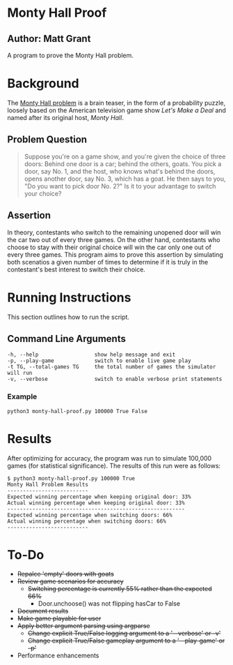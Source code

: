 # Monty Hall Proof
## Author: Matt Grant
A program to prove the Monty Hall problem.

# Background
The [Monty Hall problem](https://en.wikipedia.org/wiki/Monty_Hall_problem "Monty Hall problem Wikipedia") is a brain teaser, in the form of a probability puzzle, loosely based on the American television game show *Let's Make a Deal* and named after its original host, *Monty Hall*.

## Problem Question
> Suppose you're on a game show, and you're given the choice of three doors: Behind one door is a car; behind the others, goats. You pick a door, say No. 1, and the host, who knows what's behind the doors, opens another door, say No. 3, which has a goat. He then says to you, "Do you want to pick door No. 2?" Is it to your advantage to switch your choice?

## Assertion
In theory, contestants who switch to the remaining unopened door will win the car two out of every three games.  On the other hand, contestants who choose to stay with their original choice will win the car only one out of every three games.  This program aims to prove this assertion by simulating both scenatios a given number of times to determine if it is truly in the contestant's best interest to switch their choice.

# Running Instructions
This section outlines how to run the script.

## Command Line Arguments
```
-h, --help           		show help message and exit
-p, --play-game       		switch to enable live game play
-t TG, --total-games TG 	the total number of games the simulator will run
-v, --verbose         		switch to enable verbose print statements
```

### Example
`python3 monty-hall-proof.py 100000 True False`

# Results
After optimizing for accuracy, the program was run to simulate 100,000 games (for statistical significance).  The results of this run were as follows:
```
$ python3 monty-hall-proof.py 100000 True
Monty Hall Problem Results
--------------------------
Expected winning percentage when keeping original door: 33%
Actual winning percentage when keeping original door: 33%
---------------------------------------------------------
Expected winning percentage when switching doors: 66%
Actual winning percentage when switching doors: 66%
--------------------------
```

# To-Do
+ ~~Repalce 'empty' doors with goats~~
+ ~~Review game scenarios for accuracy~~
  + ~~Switching percentage is currently 55% rather than the expected 66%~~
    + Door.unchoose() was not flipping hasCar to False
+ ~~Document results~~
+ ~~Make game playable for user~~
+ ~~Apply better argument parsing using argparse~~
  + ~~Change explicit True/False logging argument to a '--verbose' or -v'~~
  + ~~Change explicit True/False gameplay argument to a '--play-game' or -p'~~
+ Performance enhancements